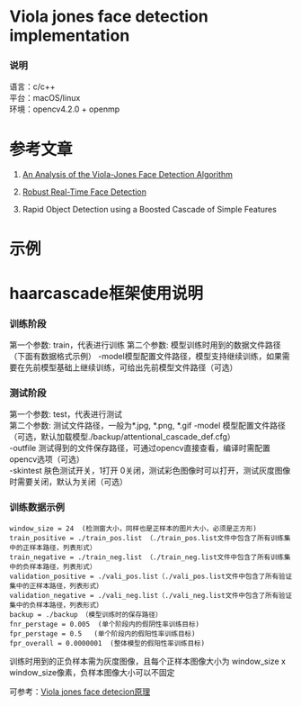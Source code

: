 Viola jones face detection implementation
====
### 说明
语言：c/c++  
平台：macOS/linux  
环境：opencv4.2.0 + openmp  



参考文章
======
1. [An Analysis of the Viola-Jones Face Detection Algorithm]( http://www.ipol.im/pub/art/2014/104/article.pdf)

2. [Robust Real-Time Face Detection](https://www.face-rec.org/algorithms/Boosting-Ensemble/16981346.pdf)

3. Rapid Object Detection using a Boosted Cascade of Simple Features

   


示例
=====







haarcascade框架使用说明
====



### 训练阶段 

第一个参数: train，代表进行训练 
第二个参数: 模型训练时用到的数据文件路径（下面有数据格式示例） 
-model模型配置文件路径，模型支持继续训练，如果需要在先前模型基础上继续训练，可给出先前模型文件路径（可选） 

### 测试阶段

第一个参数: test，代表进行测试  
第二个参数: 测试文件路径，一般为*.jpg, *.png, *.gif 
-model 模型配置文件路径（可选，默认加载模型./backup/attentional_cascade_def.cfg）  
-outfile 测试得到的文件保存路径，可通过opencv直接查看，编译时需配置opencv选项（可选）  
-skintest 肤色测试开关，1打开  0关闭，测试彩色图像时可以打开，测试灰度图像时需要关闭，默认为关闭（可选） 

### 训练数据示例

    window_size = 24  (检测窗大小，同样也是正样本的图片大小，必须是正方形)
    train_positive = ./train_pos.list （./train_pos.list文件中包含了所有训练集中的正样本路径，列表形式）
    train_negative = ./train_neg.list （./train_neg.list文件中包含了所有训练集中的负样本路径，列表形式）
    validation_positive = ./vali_pos.list（./vali_pos.list文件中包含了所有验证集中的正样本路径，列表形式）
    validation_negative = ./vali_neg.list（./vali_neg.list文件中包含了所有验证集中的负样本路径，列表形式）
    backup = ./backup （模型训练时的保存路径）
    fnr_perstage = 0.005  (单个阶段内的假阴性率训练目标)
    fpr_perstage = 0.5   (单个阶段内的假阳性率训练目标)
    fpr_overall = 0.0000001  (整体模型的假阳性率训练目标)

训练时用到的正负样本需为灰度图像，且每个正样本图像大小为 window_size x window_size像素，负样本图像大小可以不固定

可参考：[Viola jones face detecion原理]()

